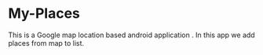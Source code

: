 # My-Places

This is a Google map location based android application .
In this app we add places from map to list.

